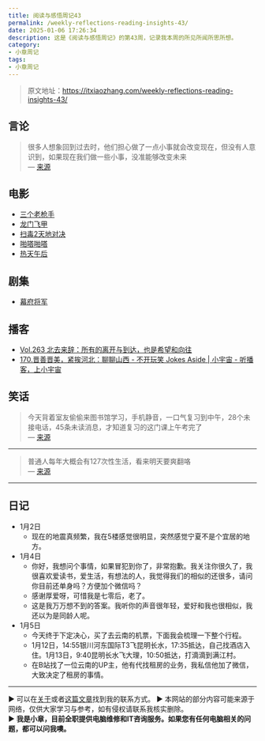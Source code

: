 ```yaml
---
title: 阅读与感悟周记43
permalink: /weekly-reflections-reading-insights-43/
date: 2025-01-06 17:26:34
description: 这是《阅读与感悟周记》的第43周，记录我本周的所见所闻所思所想。
category:
- 小章周记
tags:
- 小章周记
---
```


> 原文地址：<https://itxiaozhang.com/weekly-reflections-reading-insights-43/>  

## 言论
>
> 很多人想象回到过去时，他们担心做了一点小事就会改变现在，但没有人意识到，如果现在我们做一些小事，没准能够改变未来  
— [来源](https://jandan.net/t/5823784)

## 电影

- [三个老枪手](https://neodb.social/movie/2gNzXpIPgQAwJMKet09rq1)
- [龙门飞甲](https://neodb.social/movie/4TtqEcGcGqvia9q8tKerEX)
- [扫毒2天地对决](https://neodb.social/movie/06vKuXFLIMpszxS4HKlFV6)
- [啪嗒啪嗒](https://neodb.social/movie/0jiz0upH0ApN6DKMxziUgk)
- [热天午后](https://neodb.social/movie/6fFTt5MlkjuqL6gPgt5z8S)

## 剧集

- [幕府将军](https://neodb.social/tv/season/6FZSMs2e1I4ZbPmHoPjcmR)

## 播客

- [Vol.263 北去来辞：所有的离开与到达，也是希望和向往](https://www.xiaoyuzhoufm.com/episode/6773274e996fe41f792edd86)
- [170.晋善晋美，紧挨河北：聊聊山西 - 不开玩笑 Jokes Aside | 小宇宙 - 听播客，上小宇宙](https://www.xiaoyuzhoufm.com/episode/6777784415a5fd520eb42361)

## 笑话

> 今天背着室友偷偷来图书馆学习，手机静音，一口气复习到中午，28个未接电话，45条未读消息，才知道复习的这门课上午考完了  
— [来源](https://jandan.net/t/5822842)

---

> 普通人每年大概会有127次性生活，看来明天要爽翻咯  
— [来源](https://jandan.net/t/5823055)

---

## 日记

- 1月2日
  - 现在的地震真频繁，我在5楼感觉很明显，突然感觉宁夏不是个宜居的地方。
- 1月4日
  - 你好，我想问个事情，如果冒犯到你了，非常抱歉。我关注你很久了，我很喜欢爱读书，爱生活，有想法的人，我觉得我们的相似的还很多，请问你目前还单身吗？方便加个微信吗？
  - 感谢厚爱呀，可惜我是七零后，老了。
  - 这是我万万想不到的答案。我听你的声音很年轻，爱好和我也很相似，我还以为是同龄人呢。
- 1月5日
  - 今天终于下定决心，买了去云南的机票，下面我会梳理一下整个行程。
  - 1月12日，14:55银川河东国际T3飞昆明长水，17:35抵达，自己找酒店入住。1月13日，9:40昆明长水飞大理，10:50抵达，打滴滴到满江村。
  - 在B站找了一位云南的UP主，他有代找租房的业务，我私信他加了微信，大致决定了租房的事情。

---
▶ 可以在[关于](https://itxiaozhang.com/about/)或者[这篇文章](https://itxiaozhang.com/about-computer-repair-services-with-me/)找到我的联系方式。
▶ 本网站的部分内容可能来源于网络，仅供大家学习与参考，如有侵权请联系我核实删除。  
▶ **我是小章，目前全职提供电脑维修和IT咨询服务。如果您有任何电脑相关的问题，都可以问我噢。**  
